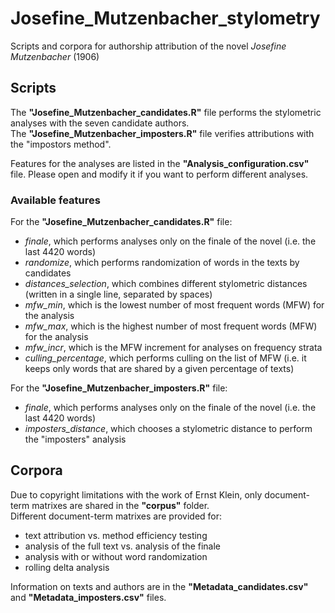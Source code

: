 # Josefine_Mutzenbacher_stylometry
Scripts and corpora for authorship attribution of the novel *Josefine Mutzenbacher* (1906)

## Scripts

The **"Josefine_Mutzenbacher_candidates.R"** file performs the stylometric analyses with the seven candidate authors.\
The **"Josefine_Mutzenbacher_imposters.R"** file verifies attributions with the "impostors method".

Features for the analyses are listed in the **"Analysis_configuration.csv"** file. Please open and modify it if you want to perform different analyses.

### Available features

For the **"Josefine_Mutzenbacher_candidates.R"** file:
- *finale*, which performs analyses only on the finale of the novel (i.e. the last 4420 words)
- *randomize*, which performs randomization of words in the texts by candidates
- *distances_selection*, which combines different stylometric distances (written in a single line, separated by spaces)
- *mfw_min*, which is the lowest number of most frequent words (MFW) for the analysis
- *mfw_max*, which is the highest number of most frequent words (MFW) for the analysis
- *mfw_incr*, which is the MFW increment for analyses on frequency strata
- *culling_percentage*, which performs culling on the list of MFW (i.e. it keeps only words that are shared by a given percentage of texts)

For the **"Josefine_Mutzenbacher_imposters.R"** file:
- *finale*, which performs analyses only on the finale of the novel (i.e. the last 4420 words)
- *imposters_distance*, which chooses a stylometric distance to perform the "imposters" analysis

## Corpora

Due to copyright limitations with the work of Ernst Klein, only document-term matrixes are shared in the **"corpus"** folder.\
Different document-term matrixes are provided for:
- text attribution vs. method efficiency testing
- analysis of the full text vs. analysis of the finale
- analysis with or without word randomization
- rolling delta analysis

Information on texts and authors are in the **"Metadata_candidates.csv"** and **"Metadata_imposters.csv"** files. 
